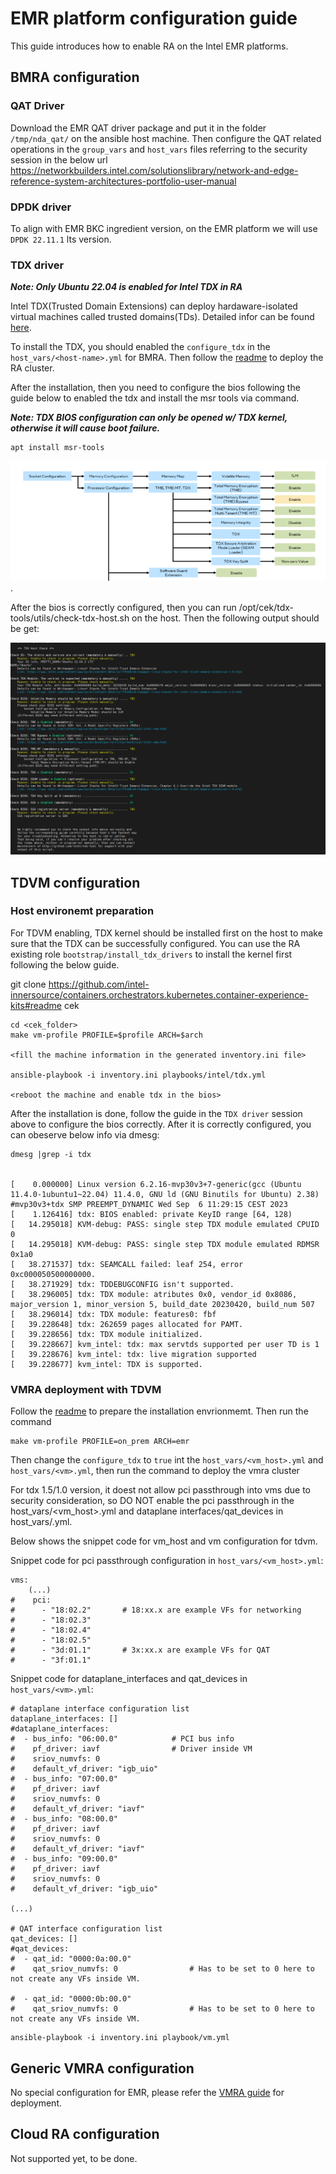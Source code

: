 # EMR platform configuration guide

This guide introduces how to enable RA on the Intel EMR platforms.

## BMRA configuration
### QAT Driver
Download the EMR QAT driver package and put it in the folder ``/tmp/nda_qat/`` on the ansible host machine. Then configure the QAT related operations in the ``group_vars`` and ``host_vars`` files referring to the security session in the below url
<https://networkbuilders.intel.com/solutionslibrary/network-and-edge-reference-system-architectures-portfolio-user-manual> 

### DPDK driver
To align with EMR BKC ingredient version, on the EMR platform we will use ```DPDK 22.11.1``` lts version.

### TDX driver

***Note: Only Ubuntu 22.04 is enabled for Intel TDX in RA***

Intel TDX(Trusted Domain Extensions) can deploy hardaware-isolated virtual machines called trusted domains(TDs). Detailed infor can be found [here](https://www.intel.com/content/www/us/en/developer/articles/technical/intel-trust-domain-extensions.html).


To install the TDX, you should enabled the ``configure_tdx`` in the ``host_vars/<host-name>.yml`` for BMRA. Then follow the [readme](https://github.com/intel-innersource/containers.orchestrators.kubernetes.container-experience-kits#readme) to deploy the RA cluster.

After the installation, then you need to configure the bios following the guide below to enabled the tdx and install the msr tools via command.

***Note: TDX BIOS configuration can only be opened w/ TDX kernel, otherwise it will cause boot failure.***

```
apt install msr-tools
```
![Alt text](images/tdx-bios-configure.png).

After the bios is correctly configured, then you can run /opt/cek/tdx-tools/utils/check-tdx-host.sh on the host. Then the following output should be get:

![Alt text](images/tdx-host-check.png)

## TDVM configuration
### Host environemt preparation

For TDVM enabling, TDX kernel should be installed first on the host to make sure that the TDX can be successfully configured. You can use the RA existing role ``bootstrap/install_tdx_drivers`` to install the kernel first following the below guide.

git clone https://github.com/intel-innersource/containers.orchestrators.kubernetes.container-experience-kits#readme cek

```
cd <cek_folder>
make vm-profile PROFILE=$profile ARCH=$arch

<fill the machine information in the generated inventory.ini file>

ansible-playbook -i inventory.ini playbooks/intel/tdx.yml

<reboot the machine and enable tdx in the bios>

```


After the installation is done, follow the guide in the ``TDX driver`` session above to configure the bios correctly. After it is correctly configured, you can obeserve below info via dmesg:
```
dmesg |grep -i tdx


[    0.000000] Linux version 6.2.16-mvp30v3+7-generic(gcc (Ubuntu 11.4.0-1ubuntu1~22.04) 11.4.0, GNU ld (GNU Binutils for Ubuntu) 2.38) #mvp30v3+tdx SMP PREEMPT_DYNAMIC Wed Sep  6 11:29:15 CEST 2023
[    1.126416] tdx: BIOS enabled: private KeyID range [64, 128)
[   14.295018] KVM-debug: PASS: single step TDX module emulated CPUID 0
[   14.295018] KVM-debug: PASS: single step TDX module emulated RDMSR 0x1a0
[   38.271537] tdx: SEAMCALL failed: leaf 254, error 0xc000050500000000.
[   38.271929] tdx: TDDEBUGCONFIG isn't supported.
[   38.296005] tdx: TDX module: atributes 0x0, vendor_id 0x8086, major_version 1, minor_version 5, build_date 20230420, build_num 507
[   38.296014] tdx: TDX module: features0: fbf
[   39.228648] tdx: 262659 pages allocated for PAMT.
[   39.228656] tdx: TDX module initialized.
[   39.228667] kvm_intel: tdx: max servtds supported per user TD is 1
[   39.228676] kvm_intel: tdx: live migration supported
[   39.228677] kvm_intel: TDX is supported.
```

### VMRA deployment with TDVM

Follow the [readme](https://github.com/intel-innersource/containers.orchestrators.kubernetes.container-experience-kits#readme) to prepare the installation envrionmemt. Then run the command
```
make vm-profile PROFILE=on_prem ARCH=emr

```

Then change the ``configure_tdx`` to ``true`` int the ``host_vars/<vm_host>.yml`` and ``host_vars/<vm>.yml``, then run the command to deploy the vmra cluster

For tdx 1.5/1.0 version, it doest not allow pci passthrough into vms due to security consideration, so DO NOT enable the pci passthrough in the host_vars/<vm_host>.yml and dataplane interfaces/qat_devices in host_vars/<vm>.yml.

Below shows the snippet code for vm_host and vm configuration for tdvm.

Snippet code for pci passthrough configuration in ``host_vars/<vm_host>.yml``:
```
vms:
    (...)
#    pci:
#      - "18:02.2"       # 18:xx.x are example VFs for networking
#      - "18:02.3"
#      - "18:02.4"
#      - "18:02.5"
#      - "3d:01.1"       # 3x:xx.x are example VFs for QAT
#      - "3f:01.1"
```

Snippet code for dataplane_interfaces and qat_devices in ``host_vars/<vm>.yml``:

```
# dataplane interface configuration list
dataplane_interfaces: []
#dataplane_interfaces:
#  - bus_info: "06:00.0"            # PCI bus info
#    pf_driver: iavf                # Driver inside VM
#    sriov_numvfs: 0
#    default_vf_driver: "igb_uio"
#  - bus_info: "07:00.0"
#    pf_driver: iavf
#    sriov_numvfs: 0
#    default_vf_driver: "iavf"
#  - bus_info: "08:00.0"
#    pf_driver: iavf
#    sriov_numvfs: 0
#    default_vf_driver: "iavf"
#  - bus_info: "09:00.0"
#    pf_driver: iavf
#    sriov_numvfs: 0
#    default_vf_driver: "igb_uio"

(...)

# QAT interface configuration list
qat_devices: []
#qat_devices:
#  - qat_id: "0000:0a:00.0"
#    qat_sriov_numvfs: 0                # Has to be set to 0 here to not create any VFs inside VM.

#  - qat_id: "0000:0b:00.0"
#    qat_sriov_numvfs: 0                # Has to be set to 0 here to not create any VFs inside VM.
```

```
ansible-playbook -i inventory.ini playbook/vm.yml
```



## Generic VMRA configuration
No special configuration for EMR, please refer the [VMRA guide](https://networkbuilders.intel.com/solutionslibrary/network-and-edge-virtual-machine-reference-system-architecture-user-guide) for deployment.

## Cloud RA configuration
Not supported yet, to be done.

